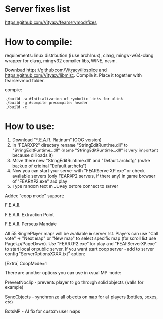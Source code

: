 # Server fixes list
https://github.com/Vityacv/fearservmod/fixes

# How to compile:
requirements: linux distribution (i use archlinux), clang, mingw-w64-clang wrapper for clang, mingw32 compiler libs, WINE, nasm.

Download https://github.com/Vityacv/libsplice and https://github.com/Vityacv/libmisc. Compile it. Place it together with fearservmod folder.

compile:
```
./build -w #Initialization of symbolic links for ulink
./build -g #compile precompiled header
./build -c
```
# How to use:
1. Download "F.E.A.R. Platinum" (GOG version)
2. In "FEARXP2" directory rename "StringEditRuntime.dll" to "StringEditRuntime_.dll" (name "StringEditRuntime_.dll" is very important because dll loads it)
3. Move there new "StringEditRuntime.dll" and "Default.archcfg" (make backup of original "Default.archcfg")
4. Now you can start your server with "FEARServerXP.exe" or check avaliable servers (only FEARXP2 servers, if there any) in game browser of "FEARXP2.exe" and play
5. Type random text in CDKey before connect to server

Added "coop mode" support:

F.E.A.R.

F.E.A.R. Extraction Point

F.E.A.R. Perseus Mandate

All 55 SinglePlayer maps will be avaliable in server list. Players can use "Call vote" -> "Next map" or "New map" to select specific map (for scroll list use PageUp/PageDown).
Use "FEARXP2.exe" for play and "FEARServerXP.exe" to start local or public server.
If you want start coop server - add to server config "ServerOptionsXXXX.txt" option:

[Extra]
CoopMode=1

There are another options you can use in usual MP mode:

PreventNoclip - prevents player to go through solid objects (walls for example)

SyncObjects - synchronize all objects on map for all players (bottles, boxes, etc)

BotsMP - AI fix for custom user maps
